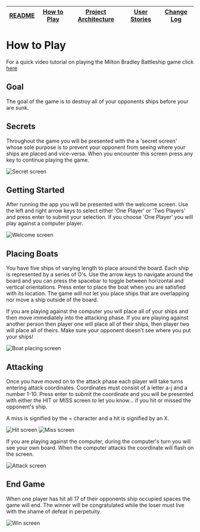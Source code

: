 |[README](../README.md)|[How to Play](how-to-play.md)|[Project Architecture](architecture.md)|[User Stories](user-stories.md)|[Change Log](change-log.md)|
|-|-|-|-|-|

# How to Play

For a quick video tutorial on playing the Milton Bradley Battleship game click [here](https://www.youtube.com/watch?v=q0qpQ8doUp8)

## Goal
The goal of the game is to destroy all of your opponents ships before your are sunk.

## Secrets
Throughout the game you will be presented with the a 'secret screen' whose sole purpose is to prevent your opponent from seeing where your ships are placed and vice-versa. When you encounter this screen press any key to continue playing the game.

![Secret screen](images/secret.PNG)

## Getting Started
After running the app you will be presented with the welcome screen. Use the left and right arrow keys to select either 'One Player' or 'Two Players' and press enter to submit your selection. If you choose 'One Player' you will play against a computer player.

![Welcome screen](images/welcome.PNG)

## Placing Boats
You have five ships of varying length to place around the board. Each ship is represented by a series of O's. Use the arrow keys to navigate around the board and you can press the spacebar to toggle between horizontal and vertical orientations. Press enter to place the boat when you are satisfied with its location. The game will not let you place ships that are overlapping nor move a ship outside of the board.

If you are playing against the computer you will place all of your ships and then move immediately into the attacking phase. If you are playing against another person then player one will place all of their ships, then player two will place all of theirs. Make sure your opponent doesn't see where you put your ships!

![Boat placing screen](images/place-boat-horizontal.PNG)

## Attacking
Once you have moved on to the attack phase each player will take turns entering attack coordinates. Coordinates must consist of a letter a-j and a number 1-10. Press enter to submit the coordinate and you will be presented with either the HIT or MISS screen to let you know... if you hit or missed the opponent's ship.

A miss is signified by the ~ character and a hit is signified by an X.

![Hit screen](images/hit.PNG)
![Miss screen](images/miss.PNG)

If you are playing against the computer, during the computer's turn you will see your own board. When the computer attacks the coordinate will flash on the screen.

![Attack screen](images/computer-attacking.PNG)

## End Game
When one player has hit all 17 of their opponents ship occupied spaces the game will end. The winner will be congratulated while the loser must live with the shame of defeat in perpetuity.

![Win screen](images/win.PNG)

